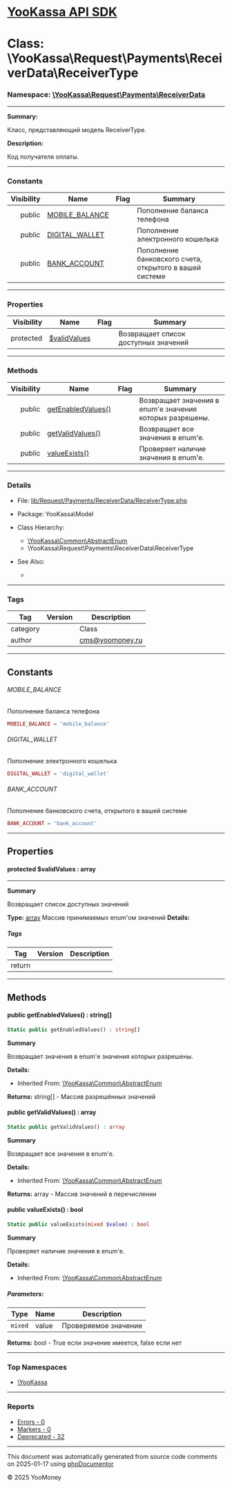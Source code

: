 # [YooKassa API SDK](../home.md)

# Class: \YooKassa\Request\Payments\ReceiverData\ReceiverType
### Namespace: [\YooKassa\Request\Payments\ReceiverData](../namespaces/yookassa-request-payments-receiverdata.md)
---
**Summary:**

Класс, представляющий модель ReceiverType.

**Description:**

Код получателя оплаты.

---
### Constants
| Visibility | Name | Flag | Summary |
| ----------:| ---- | ---- | ------- |
| public | [MOBILE_BALANCE](../classes/YooKassa-Request-Payments-ReceiverData-ReceiverType.md#constant_MOBILE_BALANCE) |  | Пополнение баланса телефона |
| public | [DIGITAL_WALLET](../classes/YooKassa-Request-Payments-ReceiverData-ReceiverType.md#constant_DIGITAL_WALLET) |  | Пополнение электронного кошелька |
| public | [BANK_ACCOUNT](../classes/YooKassa-Request-Payments-ReceiverData-ReceiverType.md#constant_BANK_ACCOUNT) |  | Пополнение банковского счета, открытого в вашей системе |

---
### Properties
| Visibility | Name | Flag | Summary |
| ----------:| ---- | ---- | ------- |
| protected | [$validValues](../classes/YooKassa-Request-Payments-ReceiverData-ReceiverType.md#property_validValues) |  | Возвращает список доступных значений |

---
### Methods
| Visibility | Name | Flag | Summary |
| ----------:| ---- | ---- | ------- |
| public | [getEnabledValues()](../classes/YooKassa-Common-AbstractEnum.md#method_getEnabledValues) |  | Возвращает значения в enum'е значения которых разрешены. |
| public | [getValidValues()](../classes/YooKassa-Common-AbstractEnum.md#method_getValidValues) |  | Возвращает все значения в enum'e. |
| public | [valueExists()](../classes/YooKassa-Common-AbstractEnum.md#method_valueExists) |  | Проверяет наличие значения в enum'e. |

---
### Details
* File: [lib/Request/Payments/ReceiverData/ReceiverType.php](../../lib/Request/Payments/ReceiverData/ReceiverType.php)
* Package: YooKassa\Model
* Class Hierarchy: 
  * [\YooKassa\Common\AbstractEnum](../classes/YooKassa-Common-AbstractEnum.md)
  * \YooKassa\Request\Payments\ReceiverData\ReceiverType

* See Also:
  * [](https://yookassa.ru/developers/api)

---
### Tags
| Tag | Version | Description |
| --- | ------- | ----------- |
| category |  | Class |
| author |  | cms@yoomoney.ru |

---
## Constants
<a name="constant_MOBILE_BALANCE" class="anchor"></a>
###### MOBILE_BALANCE
Пополнение баланса телефона

```php
MOBILE_BALANCE = 'mobile_balance'
```


<a name="constant_DIGITAL_WALLET" class="anchor"></a>
###### DIGITAL_WALLET
Пополнение электронного кошелька

```php
DIGITAL_WALLET = 'digital_wallet'
```


<a name="constant_BANK_ACCOUNT" class="anchor"></a>
###### BANK_ACCOUNT
Пополнение банковского счета, открытого в вашей системе

```php
BANK_ACCOUNT = 'bank_account'
```



---
## Properties
<a name="property_validValues"></a>
#### protected $validValues : array
---
**Summary**

Возвращает список доступных значений

**Type:** <a href="../array"><abbr title="array">array</abbr></a>
Массив принимаемых enum&#039;ом значений
**Details:**


##### Tags
| Tag | Version | Description |
| --- | ------- | ----------- |
| return |  |  |


---
## Methods
<a name="method_getEnabledValues" class="anchor"></a>
#### public getEnabledValues() : string[]

```php
Static public getEnabledValues() : string[]
```

**Summary**

Возвращает значения в enum'е значения которых разрешены.

**Details:**
* Inherited From: [\YooKassa\Common\AbstractEnum](../classes/YooKassa-Common-AbstractEnum.md)

**Returns:** string[] - Массив разрешённых значений


<a name="method_getValidValues" class="anchor"></a>
#### public getValidValues() : array

```php
Static public getValidValues() : array
```

**Summary**

Возвращает все значения в enum'e.

**Details:**
* Inherited From: [\YooKassa\Common\AbstractEnum](../classes/YooKassa-Common-AbstractEnum.md)

**Returns:** array - Массив значений в перечислении


<a name="method_valueExists" class="anchor"></a>
#### public valueExists() : bool

```php
Static public valueExists(mixed $value) : bool
```

**Summary**

Проверяет наличие значения в enum'e.

**Details:**
* Inherited From: [\YooKassa\Common\AbstractEnum](../classes/YooKassa-Common-AbstractEnum.md)

##### Parameters:
| Type | Name | Description |
| ---- | ---- | ----------- |
| <code lang="php">mixed</code> | value  | Проверяемое значение |

**Returns:** bool - True если значение имеется, false если нет



---

### Top Namespaces

* [\YooKassa](../namespaces/yookassa.md)

---

### Reports
* [Errors - 0](../reports/errors.md)
* [Markers - 0](../reports/markers.md)
* [Deprecated - 32](../reports/deprecated.md)

---

This document was automatically generated from source code comments on 2025-01-17 using [phpDocumentor](http://www.phpdoc.org/)

&copy; 2025 YooMoney